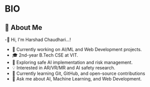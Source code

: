 # BIO

## 🚀 About Me
-👋 Hi, I'm Harshad Chaudhari...!
- 🔭 Currently working on AI/ML and Web Development projects.
- 🎓 2nd-year B.Tech CSE at VIT.
- 🌱 Exploring safe AI implementation and risk management.
- 💡 Interested in AR/VR/MR and AI safety research.
- 🌱 Currently learning Git, GitHub, and open-source contributions
- 💬 Ask me about AI, Machine Learning, and Web Development.


